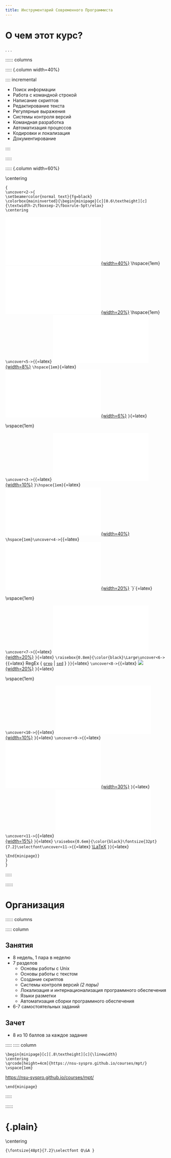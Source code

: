```yaml
---
title: Инструментарий Современного Программиста
---
```


# О чем этот курс?

. . .

:::::: columns

::::: {.column width=40%}

:::: incremental

- Поиск информации
- Работа с командной строкой
- Написание скриптов
- Редактирование текста
- Регулярные выражения
- Системы контроля версий
- Командная разработка
- Автоматизация процессов
- Кодировки и локализация
- Документирование

::::

:::::

::::: {.column width=60%}

\centering

```{=latex}
{
\uncover<2->{
\setbeamercolor{normal text}{fg=black}
\colorbox{maininverted}{\begin{minipage}[c][0.6\textheight][c]
{\textwidth-2\fboxsep-2\fboxrule-5pt\relax}
\centering
```
[![](images/intro/Stack_Overflow_logo.pdf){width=40%}](https://stackoverflow.com)
\hspace{1em}
[![](images/intro/Google_2015_logo.pdf){width=20%}](https://google.com)
\hspace{1em}
`\uncover<5->{`{=latex}
[![](images/intro/Vim_logo.pdf){width=8%}](https://www.vim.org)
`\hspace{1em}`{=latex}
[![](images/intro/Neovim_logo.pdf){width=6%}](https://neovim.io)
`}`{=latex}

\vspace{1em}

`\uncover<3->{`{=latex}
[![](images/intro/Tux.pdf){width=10%}](https://en.wikipedia.org/wiki/Linux)
`}\hspace{1em}`{=latex}
[![](images/intro/Stack_Exchange_logo.pdf){width=40%}](https://stackexchange.com)
`\hspace{1em}\uncover<4->{`{=latex}
[![](images/intro/bash_logo.pdf){width=20%}](https://en.wikipedia.org/wiki/Bash_(Unix_shell))
`}`{=latex}

\vspace{1em}

`\uncover<7->{`{=latex}
[![](images/intro/Git_logo.pdf){width=20%}](https://book.git-scm.com)
`}`{=latex}
`\raisebox{0.8em}{\color{black}\Large\uncover<6->{`{=latex}
RegEx {
[`grep`](https://www.gnu.org/software/grep/manual/grep.html) | 
[`sed`](https://www.gnu.org/software/sed/manual/sed.html) }
`}}`{=latex}
`\uncover<8->{`{=latex}
[![](images/intro/GitHub_logo.png){width=20%}](https://github.com)
`}`{=latex}

\vspace{1em}

`\uncover<10->{`{=latex}
[![](images/intro/Unicode_logo.pdf){width=10%}](https://home.unicode.org)
`}`{=latex}
`\uncover<9->{`{=latex}
[![](images/intro/Docker_logo.pdf){width=30%}](https://docker.com)
`}`{=latex}
`\uncover<11->{`{=latex}
[![](images/intro/Markdown_logo.pdf){width=15%}](https://commonmark.org)
`}`{=latex}
`\raisebox{0.6em}{\color{black}\fontsize{32pt}{7.2}\selectfont\uncover<11->{`{=latex}
[\LaTeX](https://www.latex-project.org)
`}}`{=latex}
```{=latex}
\End{minipage}}
}
}
```


:::::

::::::

# Организация

:::::: columns

::::: column

## Занятия

- 8 недель, 1 пара в неделю
- 7 разделов
  - Основы работы с Unix
  - Основы работы с текстом
  - Создание скриптов
  - Системы контроля версий *(2 пары)*
  - Локализация и интернационализация программного обеспечения
  - Языки разметки
  - Автоматизация сборки программного обеспечения
- 6-7 самостоятельных заданий

## Зачет

- 8 из 10 баллов за каждое задание

:::::
::::: column

```{=latex}
\begin{minipage}[c][.8\textheight][c]{\linewidth}
\centering
\qrcode[height=4cm]{https://nsu-syspro.github.io/courses/mpt/}
\vspace{1em}
```
<https://nsu-syspro.github.io/courses/mpt/>
```{=latex}
\end{minipage}
```

:::::

::::::

# {.plain}

\centering
```{=latex}
{\fontsize{48pt}{7.2}\selectfont Q\&A }
```

